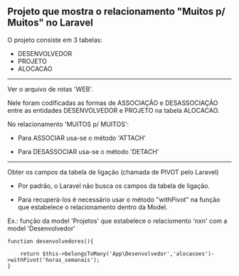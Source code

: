 ## Projeto que mostra o relacionamento "Muitos p/ Muitos" no Laravel

O projeto consiste em 3 tabelas:
* DESENVOLVEDOR
* PROJETO
* ALOCACAO
    
--------------------------------------------------------------------
Ver o arquivo de rotas 'WEB'.

Nele foram codificadas as formas de ASSOCIAÇÃO e DESASSOCIAÇÃO entre 
as entidades DESENVOLVEDOR e PROJETO na tabela ALOCACAO.

No relacionamento 'MUITOS p/ MUITOS':

* Para ASSOCIAR usa-se o método 'ATTACH'

* Para DESASSOCIAR usa-se o método 'DETACH'

--------------------------------------------------------------------

Obter os campos da tabela de ligação (chamada de PIVOT pelo Laravel)

* Por padrão, o Laravel não busca os campos da tabela de ligação.

* Para recuperá-los é necessário usar o método "withPivot" na função que estabelece
o relacionamento dentro da Model.

Ex.: função da model 'Projetos' que estabelece o relaciomento 'nxn' com a model 'Desenvolvedor'

    function desenvolvedores(){

        return $this->belongsToMany('App\Desenvolvedor','alocacoes')->withPivot('horas_semanais');  
    }


